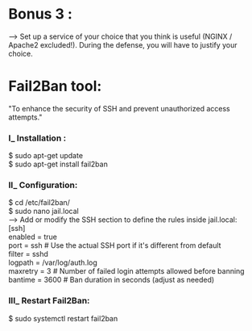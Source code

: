 <h1>Bonus 3 : </h1>
--> Set up a service of your choice that you think is useful (NGINX / Apache2 excluded!). During the defense, you will have to justify your choice.

<h1>Fail2Ban tool:</h1>
"To enhance the security of SSH and prevent unauthorized access attempts."
<h3>I_ Installation :</h3>
    $ sudo apt-get update<br>
    $ sudo apt-get install fail2ban
<h3>II_ Configuration:</h3>
    $ cd /etc/fail2ban/<br>
    $ sudo nano jail.local<br>
    --> Add or modify the SSH section to define the rules inside jail.local:<br>
    [ssh]<br>
    enabled = true<br>
    port = ssh  # Use the actual SSH port if it's different from default<br>
    filter = sshd<br>
    logpath = /var/log/auth.log<br>
    maxretry = 3  # Number of failed login attempts allowed before banning<br>
    bantime = 3600  # Ban duration in seconds (adjust as needed)<br>
<h3>III_ Restart Fail2Ban:</h3>
    $ sudo systemctl restart fail2ban
